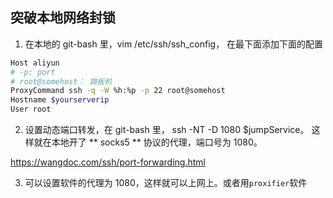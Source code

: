## 突破本地网络封锁

1. 在本地的 git-bash 里，vim /etc/ssh/ssh_config， 在最下面添加下面的配置
```bash
Host aliyun 
# -p: port 
# root@somehost： 跳板机
ProxyCommand ssh -q -W %h:%p -p 22 root@somehost
Hostname $yourserverip 
User root
```

2. 设置动态端口转发，在 git-bash 里， ssh -NT -D 1080 $jumpService。 这样就在本地开了 ** socks5 ** 协议的代理，端口号为 1080。

https://wangdoc.com/ssh/port-forwarding.html

3. 可以设置软件的代理为 1080，这样就可以上网上。或者用`proxifier`软件
